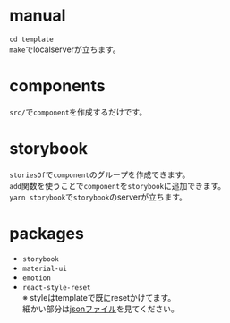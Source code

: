 # manual
``cd template``<br>
``make``でlocalserverが立ちます。

# components
``src/``で``component``を作成するだけです。<br>

# storybook
``storiesOf``で``component``のグループを作成できます。<br>
``add``関数を使うことで``component``を``storybook``に追加できます。<br>
``yarn storybook``で``storybook``のserverが立ちます。<br>

# packages
- ``storybook``
- ``material-ui``
- ``emotion``
- ``react-style-reset``<br>
※ styleはtemplateで既にresetかけてます。<br>
細かい部分は<a href="template/package.json">jsonファイル</a>を見てください。
